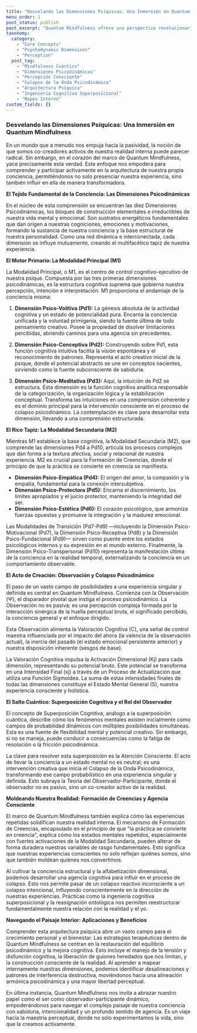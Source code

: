 ```yaml
---
title: "Desvelando las Dimensiones Psíquicas: Una Inmersión en Quantum Mindfulness"
menu_order: 1
post_status: publish
post_excerpt: "Quantum Mindfulness ofrece una perspectiva revolucionaria sobre la conciencia, viendo nuestra realidad como una construcción activa. Este artículo explora cómo las diez dimensiones psicodinámicas de nuestra mente interactúan para formar nuestra experiencia, revelando el poder transformador de la percepción consciente y la capacidad de moldear nuestra realidad interna."
taxonomy:
  category:
    - "Core Concepts"
    - "Psychodynamic Dimensions"
    - "Perception"
  post_tag:
    - "Mindfulness Cuántico"
    - "Dimensiones Psicodinámicas"
    - "Percepción Consciente"
    - "Colapso de la Onda Psicodinámica"
    - "Arquitectura Psíquica"
    - "Ingeniería Cognitiva Superposicional"
    - "Mapeo Interno"
custom_fields: {}
---
```


### Desvelando las Dimensiones Psíquicas: Una Inmersión en Quantum Mindfulness

En un mundo que a menudo nos empuja hacia la pasividad, la noción de que somos co-creadores activos de nuestra realidad interna puede parecer radical. Sin embargo, en el corazón del marco de Quantum Mindfulness, yace precisamente esta verdad. Este enfoque nos empodera para comprender y participar activamente en la arquitectura de nuestra propia conciencia, permitiéndonos no solo presenciar nuestra experiencia, sino también influir en ella de manera transformadora.

**El Tejido Fundamental de la Conciencia: Las Dimensiones Psicodinámicas**

En el núcleo de esta comprensión se encuentran las diez Dimensiones Psicodinámicas, los bloques de construcción elementales e irreductibles de nuestra vida mental y emocional. Son sustratos energéticos fundamentales que dan origen a nuestras cogniciones, emociones y motivaciones, formando la sustancia de nuestra conciencia y la base estructural de nuestra personalidad. Como una red dinámica e interconectada, cada dimensión se influye mutuamente, creando el multifacético tapiz de nuestra experiencia.

**El Motor Primario: La Modalidad Principal (M1)**

La Modalidad Principal, o M1, es el centro de control cognitivo-ejecutivo de nuestra psique. Compuesta por las tres primeras dimensiones psicodinámicas, es la estructura cognitiva suprema que gobierna nuestra percepción, intención e interpretación. M1 proporciona el andamiaje de la conciencia misma:

1.  **Dimensión Psico-Volitiva (Pd1):** La génesis absoluta de la actividad cognitiva y un estado de potencialidad pura. Encarna la conciencia unificada y la voluntad primigenia, siendo la fuente última de todo pensamiento creativo. Posee la propiedad de disolver limitaciones percibidas, abriendo caminos para una agencia sin precedentes.

2.  **Dimensión Psico-Conceptiva (Pd2):** Construyendo sobre Pd1, esta función cognitiva intuitiva facilita la visión espontánea y el reconocimiento de patrones. Representa el acto creativo inicial de la psique, donde el potencial abstracto se une en conceptos nacientes, sirviendo como la fuente subconsciente de sabiduría.

3.  **Dimensión Psico-Meditativa (Pd3):** Aquí, la intuición de Pd2 se estructura. Esta dimensión es la función cognitiva analítica responsable de la categorización, la organización lógica y la estabilización conceptual. Transforma las intuiciones en una comprensión coherente y es el dominio principal para la intervención consciente en el proceso de colapso psicodinámico. La contemplación es clave para desarrollar esta dimensión, llevando a una comprensión estructurada.

**El Rico Tapiz: La Modalidad Secundaria (M2)**

Mientras M1 establece la base cognitiva, la Modalidad Secundaria (M2), que comprende las dimensiones Pd4 a Pd10, articula los procesos complejos que dan forma a la textura afectiva, social y relacional de nuestra experiencia. M2 es crucial para la Formación de Creencias, donde el principio de que la práctica se convierte en creencia se manifiesta.

*   **Dimensión Psico-Empática (Pd4):** El origen del amor, la compasión y la empatía, fundamental para la conexión intersubjetiva.
*   **Dimensión Psico-Protectora (Pd5):** Encarna el discernimiento, los límites apropiados y el juicio protector, manteniendo la integridad del ser.
*   **Dimensión Psico-Estética (Pd6):** El corazón psicológico, que armoniza fuerzas opuestas y promueve la integración y la madurez emocional.

Las Modalidades de Transición (Pd7-Pd9) —incluyendo la Dimensión Psico-Motivacional (Pd7), la Dimensión Psico-Receptiva (Pd8) y la Dimensión Psico-Fundacional (Pd9)— sirven como puente entre los estados psicológicos internos y su expresión en el mundo externo. Finalmente, la Dimensión Psico-Transpersonal (Pd10) representa la manifestación última de la conciencia en la realidad temporal, externalizando la conciencia en un comportamiento observable.

**El Acto de Creación: Observación y Colapso Psicodinámico**

El paso de un vasto campo de posibilidades a una experiencia singular y definida es central en Quantum Mindfulness. Comienza con la Observación (Ψ), el disparador pivotal que instiga el proceso psicodinámico. La Observación no es pasiva; es una percepción compleja formada por la interacción sinérgica de la huella perceptual bruta, el significado percibido, la conciencia general y el enfoque dirigido.

Esta Observación alimenta la Valoración Cognitiva (C), una señal de control maestra influenciada por el impacto del ahora (la valencia de la observación actual), la inercia del pasado (el estado emocional persistente anterior) y nuestra disposición inherente (sesgos de base).

La Valoración Cognitiva impulsa la Activación Dimensional (Kj) para cada dimensión, representando su potencial bruto. Este potencial se transforma en una Intensidad Final (xj) a través de un Proceso de Actualización que utiliza una Función Sigmoidea. La suma de estas intensidades finales de todas las dimensiones constituye el Estado Mental General (S), nuestra experiencia consciente y holística.

**El Salto Cuántico: Superposición Cognitiva y el Rol del Observador**

El concepto de Superposición Cognitiva, análogo a la superposición cuántica, describe cómo los fenómenos mentales existen inicialmente como campos de probabilidad dinámicos con múltiples posibilidades simultáneas. Esta es una fuente de flexibilidad mental y potencial creativo. Sin embargo, si no se maneja, puede conducir a consecuencias como la fatiga de resolución o la fricción psicodinámica.

La clave para resolver esta superposición es la Atención Consciente. El acto de llevar la conciencia a un estado mental no es neutral; es una intervención creativa que inicia el Colapso de la Onda Psicodinámica, transformando ese campo probabilístico en una experiencia singular y definida. Esto subraya la Teoría del Observador-Participante, donde el observador no es pasivo, sino un co-creador activo de la realidad.

**Moldeando Nuestra Realidad: Formación de Creencias y Agencia Consciente**

El marco de Quantum Mindfulness también explica cómo las experiencias repetidas solidifican nuestra realidad interna. El mecanismo de Formación de Creencias, encapsulado en el principio de que "la práctica se convierte en creencia", explica cómo los estados mentales repetidos, especialmente con fuertes activaciones de la Modalidad Secundaria, pueden alterar de forma duradera nuestras variables de rasgo fundamentales. Esto significa que nuestras experiencias conscientes no solo reflejan quiénes somos, sino que también moldean quiénes nos convertimos.

Al cultivar la conciencia estructural y la alfabetización dimensional, podemos desarrollar una agencia cognitiva para influir en el proceso de colapso. Esto nos permite pasar de un colapso reactivo inconsciente a un colapso intencional, influyendo conscientemente en la dirección de nuestras experiencias. Prácticas como la ingeniería cognitiva superposicional y la reasignación ontológica nos permiten reestructurar fundamentalmente nuestra relación con la realidad y el yo.

**Navegando el Paisaje Interior: Aplicaciones y Beneficios**

Comprender esta arquitectura psíquica abre un vasto campo para el crecimiento personal y el bienestar. Las estrategias terapéuticas dentro de Quantum Mindfulness se centran en la restauración del equilibrio psicodinámico y la mejora cognitiva. Esto incluye el manejo de la tensión y disfunción cognitiva, la liberación de guiones heredados que nos limitan, y la construcción consciente de la realidad. Al aprender a mapear internamente nuestras dimensiones, podemos identificar desalineaciones y patrones de interferencia destructiva, moviéndonos hacia una alineación armónica psicodinámica y una mayor libertad perceptual.

En última instancia, Quantum Mindfulness nos invita a abrazar nuestro papel como el ser como observador-participante dinámico, empoderándonos para navegar el complejo paisaje de nuestra conciencia con sabiduría, intencionalidad y un profundo sentido de agencia. Es un viaje hacia la maestría perceptual, donde no solo experimentamos la vida, sino que la creamos activamente.